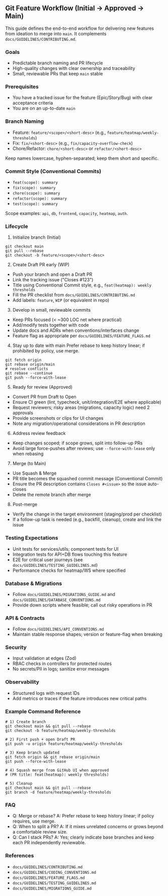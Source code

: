## Git Feature Workflow (Initial → Approved → Main)

This guide defines the end-to-end workflow for delivering new features from ideation to merge into `main`. It complements `docs/GUIDELINES/CONTRIBUTING.md`.

### Goals
- Predictable branch naming and PR lifecycle
- High-quality changes with clear ownership and traceability
- Small, reviewable PRs that keep `main` stable

### Prerequisites
- You have a tracked issue for the feature (Epic/Story/Bug) with clear acceptance criteria
- You are on an up-to-date `main`

### Branch Naming
- Feature: `feature/<scope>/<short-desc>` (e.g., `feature/heatmap/weekly-thresholds`)
- Fix: `fix/<short-desc>` (e.g., `fix/capacity-overflow-check`)
- Chore/Refactor: `chore/<short-desc>` or `refactor/<short-desc>`

Keep names lowercase, hyphen-separated; keep them short and specific.

### Commit Style (Conventional Commits)
- `feat(scope): summary`
- `fix(scope): summary`
- `chore(scope): summary`
- `refactor(scope): summary`
- `test(scope): summary`

Scope examples: `api`, `db`, `frontend`, `capacity`, `heatmap`, `auth`.

### Lifecycle

1) Initialize branch (Initial)
```
git checkout main
git pull --rebase
git checkout -b feature/<scope>/<short-desc>
```

2) Create Draft PR early (WIP)
- Push your branch and open a Draft PR
- Link the tracking issue ("Closes #123")
- Title using Conventional Commit style, e.g., `feat(heatmap): weekly thresholds`
- Fill the PR checklist from `docs/GUIDELINES/CONTRIBUTING.md`
- Add labels: `feature`, `WIP` (or equivalent in repo)

3) Develop in small, reviewable commits
- Keep PRs focused (< ~300 LOC net where practical)
- Add/modify tests together with code
- Update docs and ADRs when conventions/interfaces change
- Feature flag as appropriate per `docs/GUIDELINES/FEATURE_FLAGS.md`

4) Stay up to date with main
Prefer rebase to keep history linear; if prohibited by policy, use merge.
```
git fetch origin
git rebase origin/main
# resolve conflicts
git rebase --continue
git push --force-with-lease
```

5) Ready for review (Approved)
- Convert PR from Draft to Open
- Ensure CI green (lint, typecheck, unit/integration/E2E where applicable)
- Request reviewers; risky areas (migrations, capacity logic) need 2 approvals
- Provide screenshots or clips for UI changes
- Note any migration/operational considerations in PR description

6) Address review feedback
- Keep changes scoped; if scope grows, split into follow-up PRs
- Avoid large force-pushes after reviews; use `--force-with-lease` only when rebasing

7) Merge (to Main)
- Use Squash & Merge
- PR title becomes the squashed commit message (Conventional Commit)
- Ensure the PR description contains `Closes #<issue>` so the issue auto-closes
- Delete the remote branch after merge

8) Post-merge
- Verify the change in the target environment (staging/prod per checklist)
- If a follow-up task is needed (e.g., backfill, cleanup), create and link the issue

### Testing Expectations
- Unit tests for services/utils; component tests for UI
- Integration tests for API+DB flows touching this feature
- E2E for critical user journeys (see `docs/GUIDELINES/TESTING_GUIDELINES.md`)
- Performance checks for heatmap/WS where specified

### Database & Migrations
- Follow `docs/GUIDELINES/MIGRATIONS_GUIDE.md` and `docs/GUIDELINES/DATABASE_CONVENTIONS.md`
- Provide down scripts where feasible; call out risky operations in PR

### API & Contracts
- Follow `docs/GUIDELINES/API_CONVENTIONS.md`
- Maintain stable response shapes; version or feature-flag when breaking

### Security
- Input validation at edges (Zod)
- RBAC checks in controllers for protected routes
- No secrets/PII in logs; sanitize error messages

### Observability
- Structured logs with request IDs
- Add metrics or traces if the feature introduces new critical paths

### Example Command Reference
```
# 1) Create branch
git checkout main && git pull --rebase
git checkout -b feature/heatmap/weekly-thresholds

# 2) First push + open Draft PR
git push -u origin feature/heatmap/weekly-thresholds

# 3) Keep branch updated
git fetch origin && git rebase origin/main
git push --force-with-lease

# 4) Squash merge from GitHub UI when approved
# (PR title: feat(heatmap): weekly thresholds)

# 5) Cleanup
git checkout main && git pull --rebase
git branch -d feature/heatmap/weekly-thresholds
```

### FAQ
- Q: Merge or rebase? A: Prefer rebase to keep history linear; if policy requires, use merge.
- Q: When to split a PR? A: If it mixes unrelated concerns or grows beyond a comfortable review size.
- Q: Can I stack PRs? A: Yes; clearly indicate base branches and keep each PR independently reviewable.

### References
- `docs/GUIDELINES/CONTRIBUTING.md`
- `docs/GUIDELINES/CODING_CONVENTIONS.md`
- `docs/GUIDELINES/FEATURE_FLAGS.md`
- `docs/GUIDELINES/TESTING_GUIDELINES.md`
- `docs/GUIDELINES/MIGRATIONS_GUIDE.md`


